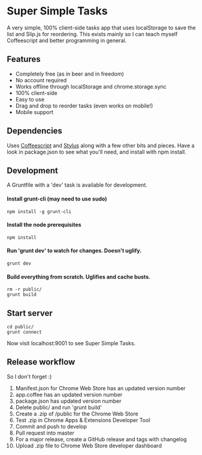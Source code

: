 # Super Simple Tasks

A very simple, 100% client-side tasks app that uses localStorage to save the list and Slip.js for reordering. This exists mainly so I can teach myself Coffeescript and better programming in general.

## Features

- Completely free (as in beer and in freedom)
- No account required
- Works offline through localStorage and chrome.storage.sync
- 100% client-side
- Easy to use
- Drag and drop to reorder tasks (even works on mobile!)
- Mobile support

## Dependencies

Uses [Coffeescript](http://coffeescript.org/) and [Stylus](http://learnboost.github.com/stylus/) along with a few other bits and pieces. Have a look in package.json to see what you'll need, and install with npm install.

## Development

A Gruntfile with a 'dev' task is available for development.

#### Install grunt-cli (may need to use sudo)

    npm install -g grunt-cli

#### Install the node prerequisites

    npm install

#### Run 'grunt dev' to watch for changes. Doesn't uglify.

    grunt dev

#### Build everything from scratch. Uglifies and cache busts.

    rm -r public/
    grunt build

## Start server

    cd public/
    grunt connect

Now visit localhost:9001 to see Super Simple Tasks.

## Release workflow

So I don't forget :)

1. Manifest.json for Chrome Web Store has an updated version number
1. app.coffee has an updated version number
1. package.json has updated version number
1. Delete public/ and run 'grunt build'
1. Create a .zip of /public for the Chrome Web Store
1. Test .zip in Chrome Apps & Extensions Developer Tool
1. Commit and push to develop
1. Pull request into master
1. For a major release, create a GitHub release and tags with changelog
1. Upload .zip file to Chrome Web Store developer dashboard
